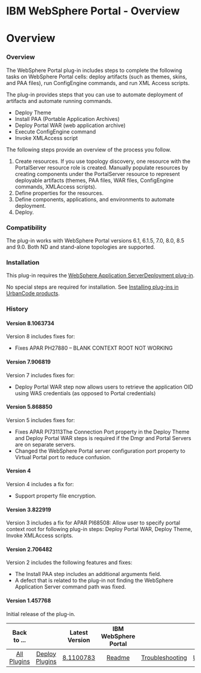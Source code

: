 
IBM WebSphere Portal - Overview
===============================

# Overview


### Overview




The WebSphere Portal plug-in includes steps to complete the following tasks on WebSphere Portal cells: deploy artifacts (such as themes, skins, and PAA files), run ConfigEngine commands, and run XML Access scripts.

The plug-in provides steps that you can use to automate deployment of artifacts and automate running commands.

* Deploy Theme
* Install PAA (Portable Application Archives)
* Deploy Portal WAR (web application archive)
* Execute ConfigEngine command
* Invoke XMLAccess script

The following steps provide an overview of the process you follow.

1. Create resources. If you use topology discovery, one resource with the PortalServer resource role is created. Manually populate resources by creating components under the PortalServer resource to represent deployable artifacts (themes, PAA files, WAR files, ConfigEngine commands, XMLAccess scripts).
2. Define properties for the resources.
3. Define components, applications, and environments to automate deployment.
4. Deploy.

### Compatibility

The plug-in works with WebSphere Portal versions 6.1, 6.1.5, 7.0, 8.0, 8.5 and 9.0. Both ND and stand-alone topologies are supported.

### Installation

This plug-in requires the [WebSphere Application ServerDeployment plug-in](https://www.urbancode.com/plugin/websphere-application-server-deployment/93-2/).

No special steps are required for installation. See [Installing plug-ins in UrbanCode products](https://www.urbancode.com/resource/installing-plug-ins-in-urbancode-products/ "Installing plug-ins in UrbanCode products").

### History

#### Version 8.1063734

Version 8 includes fixes for:

* Fixes APAR PH27880 – BLANK CONTEXT ROOT NOT WORKING

#### Version 7.906819

Version 7 includes fixes for:

* Deploy Portal WAR step now allows users to retrieve the application OID using WAS credentials (as opposed to Portal credentials)

#### Version 5.868850

Version 5 includes fixes for:

* Fixes APAR PI73113The Connection Port property in the Deploy Theme and Deploy Portal WAR steps is required if the Dmgr and Portal Servers are on separate servers.
* Changed the WebSphere Portal server configuration port property to Virtual Portal port to reduce confusion.

#### Version 4

Version 4 includes a fix for:

* Support property file encryption.

#### Version 3.822919

Version 3 includes a fix for APAR PI68508: Allow user to specify portal context root for following plug-in steps: Deploy Portal WAR, Deploy Theme, Invoke XMLAccess scripts.

#### Version 2.706482

Version 2 includes the following features and fixes:

* The Install PAA step includes an additional arguments field.
* A defect that is related to the plug-in not finding the WebSphere Application Server command path was fixed.

#### Version 1.457768

Initial release of the plug-in.


|Back to ...||Latest Version|IBM WebSphere Portal |||||
| :---: | :---: | :---: | :---: | :---: | :---: | :---: | :---: |
|[All Plugins](../../index.md)|[Deploy Plugins](../README.md)|[8.1100783](https://raw.githubusercontent.com/UrbanCode/IBM-UCD-PLUGINS/main/files/WebSpherePortal/WebSpherePortal-8.1100783.zip)|[Readme](README.md)|[Troubleshooting](troubleshooting.md)|[Usage](usage.md)|[Steps](steps.md)|[Downloads](downloads.md)|
